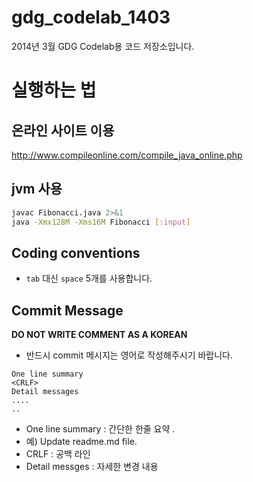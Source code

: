 gdg_codelab_1403
================

2014년 3월 GDG Codelab용 코드 저장소입니다.

# 실행하는 법
## 온라인 사이트 이용
http://www.compileonline.com/compile_java_online.php

## jvm 사용
```sh
javac Fibonacci.java 2>&1
java -Xmx128M -Xms16M Fibonacci [:input]
```

## Coding conventions
* `tab` 대신 `space` 5개를 사용합니다.

## Commit Message
**DO NOT WRITE COMMENT AS A KOREAN**
- 반드시 commit 메시지는 영어로 작성해주시기 바랍니다.
```
One line summary
<CRLF>
Detail messages
....
..
````

* One line summary : 간단한 한줄 요약 .
 * 예) Update readme.md file.
* CRLF : 공백 라인
* Detail messges : 자세한 변경 내용

